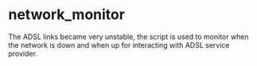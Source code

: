 # network_monitor

The ADSL links became very unstable, the script is used to monitor when the
network is down and when up for interacting with ADSL service provider.
